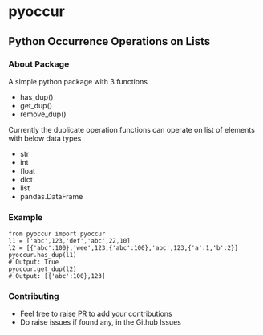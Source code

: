 # pyoccur

## Python Occurrence Operations on Lists

### About Package
A simple python package with 3 functions

* has_dup(<listparam>)
* get_dup(<listparam>)
* remove_dup(<listparam>)

Currently the duplicate operation functions can operate on list of elements with below data types

* str
* int
* float
* dict
* list
* pandas.DataFrame

### Example
```
from pyoccur import pyoccur
l1 = ['abc',123,'def','abc',22,10]
l2 = [{'abc':100},'wee',123,{'abc':100},'abc',123,{'a':1,'b':2}]
pyoccur.has_dup(l1)
# Output: True
pyoccur.get_dup(l2)
# Output: [{'abc':100},123]
```

### Contributing
- Feel free to raise PR to add your contributions
- Do raise issues if found any, in the Github Issues
